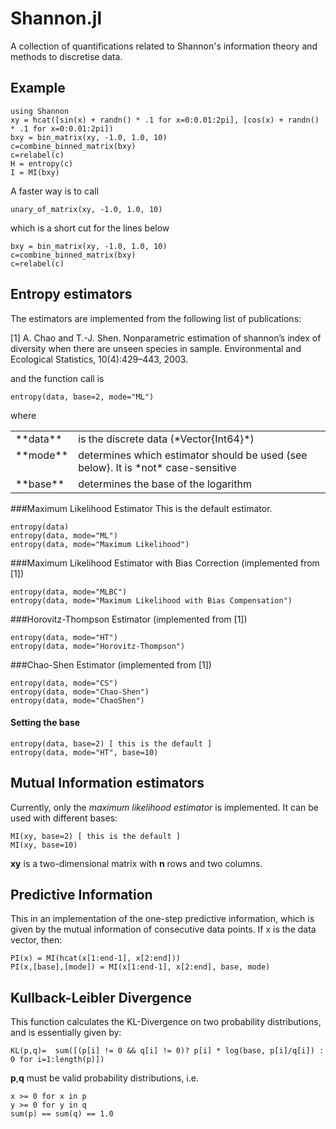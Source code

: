 # Shannon.jl
A collection of quantifications related to Shannon's information theory and methods to discretise data.

## Example

    using Shannon
    xy = hcat([sin(x) + randn() * .1 for x=0:0.01:2pi], [cos(x) + randn() * .1 for x=0:0.01:2pi])
    bxy = bin_matrix(xy, -1.0, 1.0, 10)
    c=combine_binned_matrix(bxy)
    c=relabel(c)
    H = entropy(c)
    I = MI(bxy)

A faster way is to call 

    unary_of_matrix(xy, -1.0, 1.0, 10)

which is a short cut for the lines below

    bxy = bin_matrix(xy, -1.0, 1.0, 10)
    c=combine_binned_matrix(bxy)
    c=relabel(c)

## Entropy estimators
The estimators are implemented from the following list of publications:

[1] A. Chao and T.-J. Shen. Nonparametric estimation of shannon’s index of diversity when there are unseen species in sample. Environmental and Ecological Statistics, 10(4):429–443, 2003.

and the function call is

    entropy(data, base=2, mode="ML")

where

<table>
<tr> <td> **data** </td> <td> is the discrete data (*Vector{Int64}*)</td></tr>
<tr> <td valign=top> **mode** </td> <td> determines which estimator should be used (see below). It is *not* case-sensitive </td> </tr>
<tr> <td> **base** </td>  <td> determines the base of the logarithm </td> </tr>
 </table>

###Maximum Likelihood Estimator
This is the default estimator.

    entropy(data)
    entropy(data, mode="ML")
    entropy(data, mode="Maximum Likelihood")

###Maximum Likelihood Estimator with Bias Correction (implemented from [1])

    entropy(data, mode="MLBC")
    entropy(data, mode="Maximum Likelihood with Bias Compensation")

###Horovitz-Thompson Estimator (implemented from [1])


    entropy(data, mode="HT")
    entropy(data, mode="Horovitz-Thompson")


###Chao-Shen Estimator (implemented from [1])


    entropy(data, mode="CS")
    entropy(data, mode="Chao-Shen")
    entropy(data, mode="ChaoShen")


#### Setting the base

    entropy(data, base=2) [ this is the default ]
    entropy(data, mode="HT", base=10)

## Mutual Information estimators
Currently, only the _maximum likelihood estimator_ is implemented. It can be used with different bases:

    MI(xy, base=2) [ this is the default ]
    MI(xy, base=10)

**xy** is a two-dimensional matrix with **n** rows and two columns.

## Predictive Information
This in an implementation of the one-step predictive information, which is given by the mutual information of consecutive data points. If x is the data vector, then:

    PI(x) = MI(hcat(x[1:end-1], x[2:end]))
    PI(x,[base],[mode]) = MI(x[1:end-1], x[2:end], base, mode)

## Kullback-Leibler Divergence
This function calculates the KL-Divergence on two probability distributions, and is essentially given by:

    KL(p,q)=  sum([(p[i] != 0 && q[i] != 0)? p[i] * log(base, p[i]/q[i]) : 0 for i=1:length(p)])

**p**,**q** must be valid probability distributions, i.e.

    x >= 0 for x in p
    y >= 0 for y in q
    sum(p) == sum(q) == 1.0

